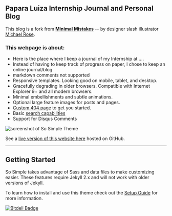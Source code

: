 ## Papara Luiza Internship Journal and Personal Blog

This  blog is a fork from [**Minimal Mistakes**](http://mmistakes.github.io/minimal-mistakes/) -- by designer slash illustrator [Michael Rose](http://mademistakes.com).

<!--
[![Build Status](https://travis-ci.org/mmistakes/so-simple-theme.svg?branch=master)](https://travis-ci.org/mmistakes/so-simple-theme)
-->

### This webpage is about:

* Here is the place where I keep a journal of my Internship at ....
* Instead of having to keep track of progress on paper, I chose to keep an online journal/blog
* markdown comments not supported
* Responsive templates. Looking good on mobile, tablet, and desktop.
* Gracefully degrading in older browsers. Compatible with Internet Explorer 9+ and all modern browsers.
* Minimal embellishments and subtle animations.
* Optional large feature images for posts and pages.
* [Custom 404 page](http://mmistakes.github.io/so-simple-theme/404.html) to get you started.
* Basic [search capabilities](https://github.com/mathaywarduk/jekyll-search)
* Support for Disqus Comments

![screenshot of So Simple Theme](http://mmistakes.github.io/so-simple-theme/images/so-simple-theme-preview.jpg)

See a [live version of this website here](http://paparaeluiza.github.io) hosted on GitHub.

---

## Getting Started

So Simple takes advantage of Sass and data files to make customizing easier. These features require Jekyll 2.x and will not work with older versions of Jekyll.

To learn how to install and use this theme check out the [Setup Guide](http://mmistakes.github.io/so-simple-theme/theme-setup/) for more information.

[![Bitdeli Badge](https://d2weczhvl823v0.cloudfront.net/mmistakes/so-simple-theme/trend.png)](https://bitdeli.com/free "Bitdeli Badge")
